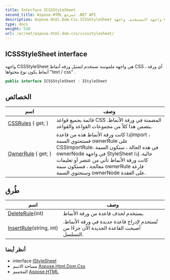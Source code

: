 ```yaml
---
title: Interface ICSSStyleSheet
second_title: Aspose.HTML لمرجع .NET API
description: Aspose.Html.Dom.Css.ICSSStyleSheet واجهه المستخدم. واجهة CSSStyleSheet هي واجهة ملموسة تستخدم لتمثيل ورقة أنماط CSS  أي ورقة أنماط يكون نوع محتواها text / css .
type: docs
weight: 510
url: /ar/net/aspose.html.dom.css/icssstylesheet/
---
```

## ICSSStyleSheet interface

واجهة CSSStyleSheet هي واجهة ملموسة تستخدم لتمثيل ورقة أنماط CSS ، أي ورقة أنماط يكون نوع محتواها "text / css" .

```csharp
public interface ICSSStyleSheet : IStyleSheet
```

## الخصائص

| اسم | وصف |
| --- | --- |
| [CSSRules](../../aspose.html.dom.css/icssstylesheet/cssrules/) { get; } | قائمة بجميع قواعد CSS المضمنة في ورقة الأنماط. يتضمن هذا كلاً من مجموعات القواعد والقواعد. |
| [OwnerRule](../../aspose.html.dom.css/icssstylesheet/ownerrule/) { get; } | إذا كانت ورقة الأنماط هذه من قاعدةimport ، فستحتوي السمة ownerRule على CSSImportRule. في هذه الحالة ، ستكون السمة ownerNode في واجهة StyleSheet خالية. إذا كانت ورقة الأنماط تأتي من عنصر أو تعليمات معالجة ، فستكون سمة ownerRule فارغة وستحتوي السمة ownerNode على العقدة. |

## طُرق

| اسم | وصف |
| --- | --- |
| [DeleteRule](../../aspose.html.dom.css/icssstylesheet/deleterule/)(int) | يستخدم لحذف قاعدة من ورقة الأنماط. |
| [InsertRule](../../aspose.html.dom.css/icssstylesheet/insertrule/)(string, int) | تُستخدم لإدراج قاعدة جديدة في ورقة الأنماط. أصبحت القاعدة الجديدة الآن جزءًا من التسلسل. |

### أنظر أيضا

* interface [IStyleSheet](../istylesheet/)
* مساحة الاسم [Aspose.Html.Dom.Css](../../aspose.html.dom.css/)
* المجسم [Aspose.HTML](../../)


